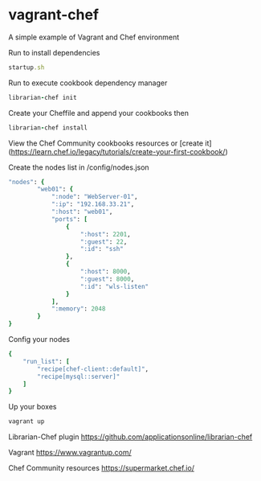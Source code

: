 # vagrant-chef
A simple example of Vagrant and Chef environment

Run to install dependencies
```ruby
startup.sh 
```

Run to execute cookbook dependency manager 
```ruby
librarian-chef init
```

Create your Cheffile and append your cookbooks then
```ruby
librarian-chef install
```

View the Chef Community cookbooks resources or [create it] (https://learn.chef.io/legacy/tutorials/create-your-first-cookbook/)



Create the nodes list in /config/nodes.json
```ruby
"nodes": {
		"web01": {
			":node": "WebServer-01",
			":ip": "192.168.33.21",
			":host": "web01",
			"ports": [
				{
					":host": 2201,
					":guest": 22,
					":id": "ssh"
				},
				{
					":host": 8000,
					":guest": 8000,
					":id": "wls-listen"
				}
			],
			":memory": 2048
		}
}
```

Config your nodes
```ruby
{
    "run_list": [
        "recipe[chef-client::default]",
        "recipe[mysql::server]"
    ]
}
```


Up your boxes
```ruby
vagrant up
```

Librarian-Chef plugin
https://github.com/applicationsonline/librarian-chef

Vagrant
https://www.vagrantup.com/

Chef Community resources
https://supermarket.chef.io/
